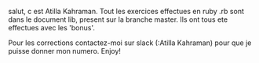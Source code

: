 salut, c est Atilla Kahraman.
Tout les exercices effectues en ruby .rb sont dans le document lib, present sur la branche master.
Ils ont tous ete effectues avec les 'bonus'.

Pour les corrections contactez-moi sur slack (:Atilla Kahraman) pour que je puisse donner mon numero.
Enjoy!
